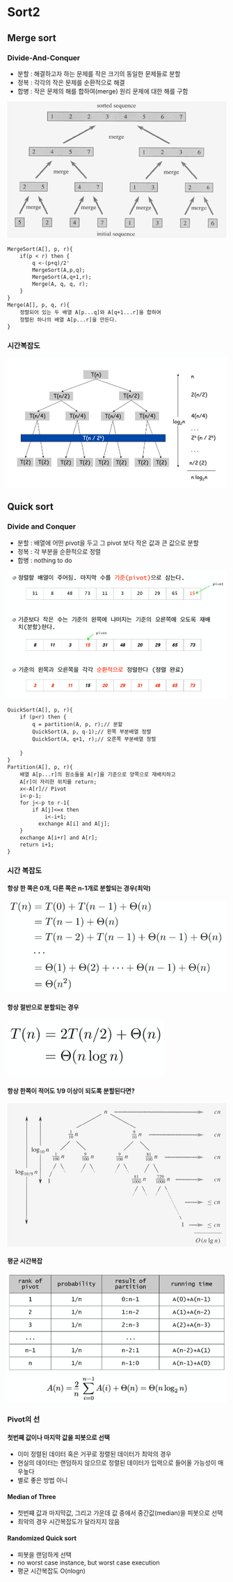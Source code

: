 # Sort2

## Merge sort

### Divide-And-Conquer

* 분할 : 해결하고자 하는 문제를 작은 크기의 동일한 문제들로 분할
* 정복 : 각각의 작은 문제를 순환적으로 해결
* 합병 : 작은 문제의 해를 합하여\(merge\) 원리 문제에 대한 해를 구함

![](.gitbook/assets/image%20%2813%29.png)

```text
MergeSort(A[], p, r){
    if(p < r) then {
        q <-(p+q)/2'
        MergeSort(A,p,q);
        MergeSort(A,q+1,r);
        Merge(A, q, q, r);
    }
}
Merge(A[], p, q, r){
    정렬되어 있는 두 배열 A[p...q]와 A[q+1...r]을 합하여
    정렬된 하나의 배열 A[p...r]을 만든다.
}

```

### 시간복잡도

![](.gitbook/assets/image%20%2819%29.png)



## Quick sort

### Divide and Conquer

* 분할 : 배열에 어떤 pivot을 두고 그 pivot 보다 작은 값과 큰 값으로 분할
* 정복 : 각 부분을 순환적으로 정렬
* 합병 : nothing to do

![](.gitbook/assets/image%20%289%29.png)

```text
QuickSort(A[], p, r){
    if (p<r) then {
        q = partition(A, p, r);// 분할
        QuickSort(A, p, q-1);// 왼쪽 부분배열 정렬
        QuickSort(A, q+1, r);// 오른쪽 부분배열 정렬
        
    }
}
Partition(A[], p, r){
    배열 A[p...r]의 원소들을 A[r]을 기준으로 양쪽으로 재배치하고
    A[r]이 자리한 위치를 return;
    x<-A[r]// Pivot
    i<-p-1;
    for j<-p to r-1{
        if A[j]<=x then
            i<-i+1;
          exchange A[i] and A[j];
    }
    exchange A[i+r] and A[r];
    return i+1;
}
```



### 시간 복잡도

#### 항상 한 쪽은 0개, 다른 쪽은 n-1개로 분할되는 경우\(최악\)

![](.gitbook/assets/image%20%2812%29.png)



#### 항상 절반으로 분할되는 경우

![](.gitbook/assets/image%20%2811%29.png)

#### 

#### 항상 한쪽이 적어도 1/9 이상이 되도록 분할된다면?

![](.gitbook/assets/image%20%2820%29.png)

#### 평균 시간복잡

![](.gitbook/assets/image%20%2821%29.png)





### Pivot의 선

#### 첫번째 값이나 마지막 값을 피봇으로 선택

* 이미 정렬된 데이터 혹은 거꾸로 정렬된 데이터가 최악의 경우
* 현실의 데이터는 랜덤하지 않으므로 정렬된 데이터가 입력으로 들어올 가능성이 매우높다
* 별로 좋은 방법 아니

#### Median of Three

* 첫번쨰 값과 마지막값, 그리고 가운데 값 중에서 중간값\(median\)을 피봇으로 선택
* 최악의 경우 시간복잡도가 달라지지 않음

#### Randomized Quick sort

* 피봇을 랜덤하게 선택
* no worst case instance, but worst case execution
* 평균 시간복잡도 O\(nlogn\)

